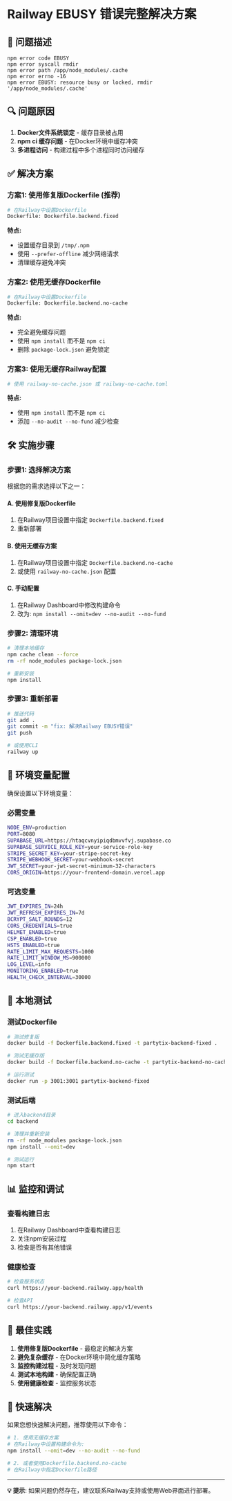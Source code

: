 # Railway EBUSY 错误完整解决方案

## 🚨 问题描述
```
npm error code EBUSY
npm error syscall rmdir
npm error path /app/node_modules/.cache
npm error errno -16
npm error EBUSY: resource busy or locked, rmdir '/app/node_modules/.cache'
```

## 🔍 问题原因
1. **Docker文件系统锁定** - 缓存目录被占用
2. **npm ci 缓存问题** - 在Docker环境中缓存冲突
3. **多进程访问** - 构建过程中多个进程同时访问缓存

## ✅ 解决方案

### 方案1: 使用修复版Dockerfile (推荐)
```bash
# 在Railway中设置Dockerfile
Dockerfile: Dockerfile.backend.fixed
```

**特点:**
- 设置缓存目录到 `/tmp/.npm`
- 使用 `--prefer-offline` 减少网络请求
- 清理缓存避免冲突

### 方案2: 使用无缓存Dockerfile
```bash
# 在Railway中设置Dockerfile
Dockerfile: Dockerfile.backend.no-cache
```

**特点:**
- 完全避免缓存问题
- 使用 `npm install` 而不是 `npm ci`
- 删除 `package-lock.json` 避免锁定

### 方案3: 使用无缓存Railway配置
```bash
# 使用 railway-no-cache.json 或 railway-no-cache.toml
```

**特点:**
- 使用 `npm install` 而不是 `npm ci`
- 添加 `--no-audit --no-fund` 减少检查

## 🛠️ 实施步骤

### 步骤1: 选择解决方案
根据您的需求选择以下之一：

#### A. 使用修复版Dockerfile
1. 在Railway项目设置中指定 `Dockerfile.backend.fixed`
2. 重新部署

#### B. 使用无缓存方案
1. 在Railway项目设置中指定 `Dockerfile.backend.no-cache`
2. 或使用 `railway-no-cache.json` 配置

#### C. 手动配置
1. 在Railway Dashboard中修改构建命令
2. 改为: `npm install --omit=dev --no-audit --no-fund`

### 步骤2: 清理环境
```bash
# 清理本地缓存
npm cache clean --force
rm -rf node_modules package-lock.json

# 重新安装
npm install
```

### 步骤3: 重新部署
```bash
# 推送代码
git add .
git commit -m "fix: 解决Railway EBUSY错误"
git push

# 或使用CLI
railway up
```

## 🔧 环境变量配置

确保设置以下环境变量：

### 必需变量
```bash
NODE_ENV=production
PORT=8080
SUPABASE_URL=https://htaqcvnyipiqdbmvvfvj.supabase.co
SUPABASE_SERVICE_ROLE_KEY=your-service-role-key
STRIPE_SECRET_KEY=your-stripe-secret-key
STRIPE_WEBHOOK_SECRET=your-webhook-secret
JWT_SECRET=your-jwt-secret-minimum-32-characters
CORS_ORIGIN=https://your-frontend-domain.vercel.app
```

### 可选变量
```bash
JWT_EXPIRES_IN=24h
JWT_REFRESH_EXPIRES_IN=7d
BCRYPT_SALT_ROUNDS=12
CORS_CREDENTIALS=true
HELMET_ENABLED=true
CSP_ENABLED=true
HSTS_ENABLED=true
RATE_LIMIT_MAX_REQUESTS=1000
RATE_LIMIT_WINDOW_MS=900000
LOG_LEVEL=info
MONITORING_ENABLED=true
HEALTH_CHECK_INTERVAL=30000
```

## 🧪 本地测试

### 测试Dockerfile
```bash
# 测试修复版
docker build -f Dockerfile.backend.fixed -t partytix-backend-fixed .

# 测试无缓存版
docker build -f Dockerfile.backend.no-cache -t partytix-backend-no-cache .

# 运行测试
docker run -p 3001:3001 partytix-backend-fixed
```

### 测试后端
```bash
# 进入backend目录
cd backend

# 清理并重新安装
rm -rf node_modules package-lock.json
npm install --omit=dev

# 测试运行
npm start
```

## 📊 监控和调试

### 查看构建日志
1. 在Railway Dashboard中查看构建日志
2. 关注npm安装过程
3. 检查是否有其他错误

### 健康检查
```bash
# 检查服务状态
curl https://your-backend.railway.app/health

# 检查API
curl https://your-backend.railway.app/v1/events
```

## 🎯 最佳实践

1. **使用修复版Dockerfile** - 最稳定的解决方案
2. **避免复杂缓存** - 在Docker环境中简化缓存策略
3. **监控构建过程** - 及时发现问题
4. **测试本地构建** - 确保配置正确
5. **使用健康检查** - 监控服务状态

## 🚀 快速解决

如果您想快速解决问题，推荐使用以下命令：

```bash
# 1. 使用无缓存方案
# 在Railway中设置构建命令为:
npm install --omit=dev --no-audit --no-fund

# 2. 或者使用Dockerfile.backend.no-cache
# 在Railway中指定Dockerfile路径
```

---

**💡 提示**: 如果问题仍然存在，建议联系Railway支持或使用Web界面进行部署。
